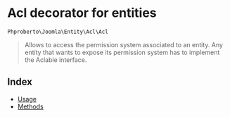 # Acl decorator for entities 

`Phproberto\Joomla\Entity\Acl\Acl`

> Allows to access the permission system associated to an entity. Any entity that wants to expose its permission system has to implement the Aclable interface.

## Index <a id="index"></a>

* [Usage](#usage)
* [Methods](#methods)
